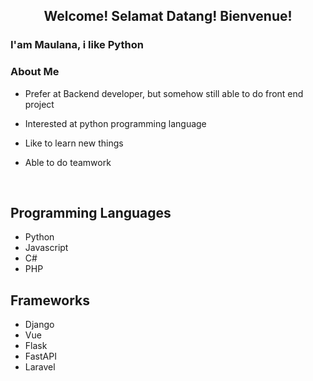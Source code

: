 <h2 align="center"> Welcome! Selamat Datang! Bienvenue! </h2>
<h3> I'am Maulana, i like Python </h3>

<h3 align="left">About Me</h3>

- Prefer at Backend developer, but somehow still able to do front end project

- Interested at python programming language

- Like to learn new things

- Able to do teamwork

<br>

## Programming Languages

 - Python
 - Javascript
 - C#
 - PHP
 
## Frameworks

- Django
- Vue
- Flask
- FastAPI
- Laravel

